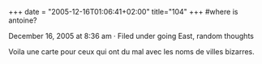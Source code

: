 +++
date = "2005-12-16T01:06:41+02:00"
title="104"
+++
#where is antoine?

December 16, 2005 at 8:36 am · Filed under going East, random thoughts

Voila une carte pour ceux qui ont du mal avec les noms de villes bizarres.

